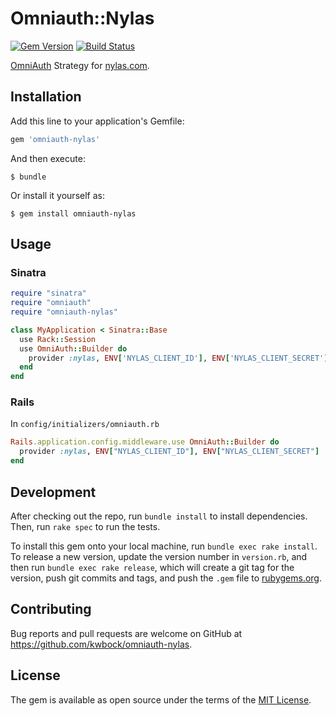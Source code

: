 # Omniauth::Nylas

[![Gem Version](http://img.shields.io/gem/v/omniauth-nylas.svg)][gem]
[![Build Status](https://travis-ci.org/kwbock/omniauth-nylas.svg?branch=master)][travis]

[gem]: https://rubygems.org/gems/omniauth-nylas
[travis]: http://travis-ci.org/kwbock/omniauth-nylas

[OmniAuth](https://github.com/intridea/omniauth) Strategy for [nylas.com](nylas.com).

## Installation

Add this line to your application's Gemfile:

```ruby
gem 'omniauth-nylas'
```

And then execute:

    $ bundle

Or install it yourself as:

    $ gem install omniauth-nylas

## Usage

### Sinatra

```ruby
require "sinatra"
require "omniauth"
require "omniauth-nylas"

class MyApplication < Sinatra::Base
  use Rack::Session
  use OmniAuth::Builder do
    provider :nylas, ENV['NYLAS_CLIENT_ID'], ENV['NYLAS_CLIENT_SECRET']
  end
end
```

### Rails
In `config/initializers/omniauth.rb`
```ruby
Rails.application.config.middleware.use OmniAuth::Builder do
  provider :nylas, ENV["NYLAS_CLIENT_ID"], ENV["NYLAS_CLIENT_SECRET"]
end
```

## Development

After checking out the repo, run `bundle install` to install dependencies. Then, run `rake spec` to run the tests.

To install this gem onto your local machine, run `bundle exec rake install`. To release a new version, update the version number in `version.rb`, and then run `bundle exec rake release`, which will create a git tag for the version, push git commits and tags, and push the `.gem` file to [rubygems.org](https://rubygems.org).

## Contributing

Bug reports and pull requests are welcome on GitHub at https://github.com/kwbock/omniauth-nylas.


## License

The gem is available as open source under the terms of the [MIT License](http://opensource.org/licenses/MIT).
